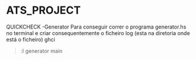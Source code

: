# ATS_PROJECT

QUICKCHECK
-Generator
Para conseguir correr o programa generator.hs no terminal e criar consequentemente o ficheiro log (esta na diretoria onde está o ficheiro)
ghci
>:l generator
> main 

